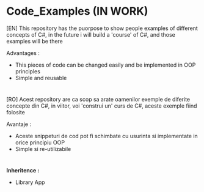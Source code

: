 # Code_Examples (IN WORK)

[EN] This repository has the puorpose to show people examples of different concepts of C#, in the future i will build a 'course' of C#, and those examples will be there

Advantages : 
  - This pieces of code can be changed easily and be implemented in OOP principles
  - Simple and reusable

#

[RO] Acest repository are ca scop sa arate oamenilor exemple de diferite concepte din C#, in viitor, voi 'construi un' curs de C#, aceste exemple fiind folosite

Avantaje :
  - Aceste snippeturi de cod pot fi schimbate cu usurinta si implementate in orice principiu OOP
  - Simple si re-utilizabile


#

<b> Inheritence : </b>
<ul>
  <li> Library App </li>
<ul>
